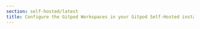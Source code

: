 ```yaml
---
section: self-hosted/latest
title: Configure the Gitpod Workspaces in your Gitpod Self-Hosted installation
---
```


<script context="module">
  export const prerender = true;
  export const load = () => {
    return {
      status: 301,
      redirect: "/docs/configure/self-hosted/latest"
    }
  };
</script>
